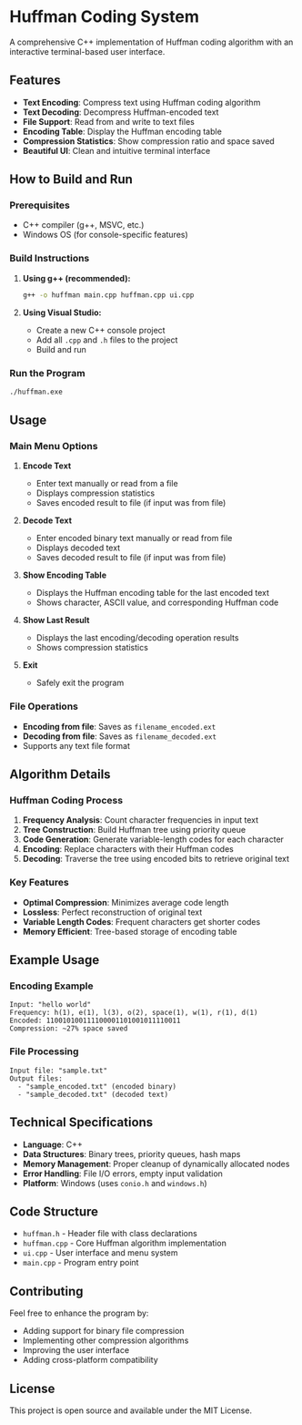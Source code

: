 # Huffman Coding System

A comprehensive C++ implementation of Huffman coding algorithm with an interactive terminal-based user interface.

## Features

- **Text Encoding**: Compress text using Huffman coding algorithm
- **Text Decoding**: Decompress Huffman-encoded text
- **File Support**: Read from and write to text files
- **Encoding Table**: Display the Huffman encoding table
- **Compression Statistics**: Show compression ratio and space saved
- **Beautiful UI**: Clean and intuitive terminal interface

## How to Build and Run

### Prerequisites
- C++ compiler (g++, MSVC, etc.)
- Windows OS (for console-specific features)

### Build Instructions

1. **Using g++ (recommended):**
   ```bash
   g++ -o huffman main.cpp huffman.cpp ui.cpp
   ```

2. **Using Visual Studio:**
   - Create a new C++ console project
   - Add all `.cpp` and `.h` files to the project
   - Build and run

### Run the Program
```bash
./huffman.exe
```

## Usage

### Main Menu Options

1. **Encode Text**
   - Enter text manually or read from a file
   - Displays compression statistics
   - Saves encoded result to file (if input was from file)

2. **Decode Text**
   - Enter encoded binary text manually or read from file
   - Displays decoded text
   - Saves decoded result to file (if input was from file)

3. **Show Encoding Table**
   - Displays the Huffman encoding table for the last encoded text
   - Shows character, ASCII value, and corresponding Huffman code

4. **Show Last Result**
   - Displays the last encoding/decoding operation results
   - Shows compression statistics

5. **Exit**
   - Safely exit the program

### File Operations

- **Encoding from file**: Saves as `filename_encoded.ext`
- **Decoding from file**: Saves as `filename_decoded.ext`
- Supports any text file format

## Algorithm Details

### Huffman Coding Process

1. **Frequency Analysis**: Count character frequencies in input text
2. **Tree Construction**: Build Huffman tree using priority queue
3. **Code Generation**: Generate variable-length codes for each character
4. **Encoding**: Replace characters with their Huffman codes
5. **Decoding**: Traverse the tree using encoded bits to retrieve original text

### Key Features

- **Optimal Compression**: Minimizes average code length
- **Lossless**: Perfect reconstruction of original text
- **Variable Length Codes**: Frequent characters get shorter codes
- **Memory Efficient**: Tree-based storage of encoding table

## Example Usage

### Encoding Example
```
Input: "hello world"
Frequency: h(1), e(1), l(3), o(2), space(1), w(1), r(1), d(1)
Encoded: 110010100111100001101001011110011
Compression: ~27% space saved
```

### File Processing
```
Input file: "sample.txt"
Output files: 
  - "sample_encoded.txt" (encoded binary)
  - "sample_decoded.txt" (decoded text)
```

## Technical Specifications

- **Language**: C++
- **Data Structures**: Binary trees, priority queues, hash maps
- **Memory Management**: Proper cleanup of dynamically allocated nodes
- **Error Handling**: File I/O errors, empty input validation
- **Platform**: Windows (uses `conio.h` and `windows.h`)

## Code Structure

- `huffman.h` - Header file with class declarations
- `huffman.cpp` - Core Huffman algorithm implementation
- `ui.cpp` - User interface and menu system
- `main.cpp` - Program entry point

## Contributing

Feel free to enhance the program by:
- Adding support for binary file compression
- Implementing other compression algorithms
- Improving the user interface
- Adding cross-platform compatibility

## License

This project is open source and available under the MIT License.
